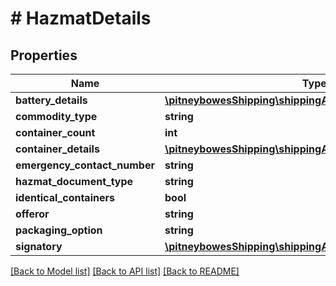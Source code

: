 # # HazmatDetails

## Properties

Name | Type | Description | Notes
------------ | ------------- | ------------- | -------------
**battery_details** | [**\pitneybowesShipping\shippingApi.model\BatteryDetails**](BatteryDetails.md) |  | [optional] 
**commodity_type** | **string** |  | [optional] 
**container_count** | **int** |  | [optional] 
**container_details** | [**\pitneybowesShipping\shippingApi.model\ContainerDetails[]**](ContainerDetails.md) |  | [optional] 
**emergency_contact_number** | **string** |  | [optional] 
**hazmat_document_type** | **string** |  | [optional] 
**identical_containers** | **bool** |  | [optional] 
**offeror** | **string** |  | [optional] 
**packaging_option** | **string** |  | [optional] 
**signatory** | [**\pitneybowesShipping\shippingApi.model\Signatory**](Signatory.md) |  | [optional] 

[[Back to Model list]](../../README.md#documentation-for-models) [[Back to API list]](../../README.md#documentation-for-api-endpoints) [[Back to README]](../../README.md)


